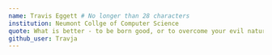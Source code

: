 ```yaml
---
name: Travis Eggett # No longer than 28 characters
institution: Neumont Collge of Computer Science
quote: What is better - to be born good, or to overcome your evil nature through great effort?
github_user: Travja
---
```

